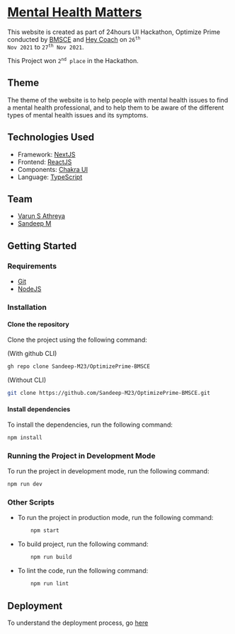 # [Mental Health Matters](https://optimize-prime-bmsce.vercel.app/)

This website is created as part of 24hours UI Hackathon, Optimize Prime conducted by [BMSCE](https://www.bmsce.ac.in/) and  [Hey Coach](https://heycoach.in/home) on <code>26<sup>th</sup> Nov 2021</code> to <code>27<sup>th</sup> Nov 2021</code>.

This Project won <code>2<sup>nd</sup> place</code> in the Hackathon.

## Theme

The theme of the website is to help people with mental health issues to find a mental health professional,  and to help them to be aware of the different types of mental health issues and its symptoms.

## Technologies Used

- Framework: [NextJS](https://nextjs.org/)
- Frontend: [ReactJS](https://reactjs.org/)
- Components: [Chakra UI](https://chakra-ui.com/)
- Language: [TypeScript](https://www.typescriptlang.org/)

## Team

- [Varun S Athreya](https://github.com/VarunSAthreya)
- [Sandeep M](https://github.com/Sandeep-M23)

## Getting Started

### Requirements

- [Git](https://git-scm.com/)
- [NodeJS](https://nodejs.org/)

### Installation

#### Clone the repository

Clone the project using the following command:

(With github CLI)

```bash
gh repo clone Sandeep-M23/OptimizePrime-BMSCE
```

(Without CLI)

```bash
git clone https://github.com/Sandeep-M23/OptimizePrime-BMSCE.git
```

#### Install dependencies

To install the dependencies, run the following command:

```bash
npm install
```

### Running the Project in Development Mode

To run the project in development mode, run the following command:

```bash
npm run dev
```

### Other Scripts

- To run the project in production mode, run the following command:

    ```bash
        npm start
    ```

- To build project, run the following command:

    ```bash
        npm run build
    ```

- To lint the code, run the following command:

    ```bash
        npm run lint
    ```

## Deployment

To understand the deployment process, go [here](https://nextjs.org/docs/deployment)
